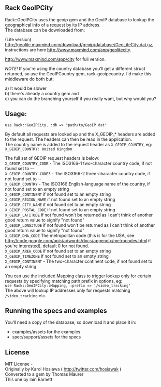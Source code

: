 ## Rack GeoIPCity ##

Rack::GeoIPCity uses the geoip gem and the GeoIP database to lookup the geographical info of a request by its IP address.  
The database can be downloaded from:

(Lite version) http://geolite.maxmind.com/download/geoip/database/GeoLiteCity.dat.gz, instructions are here http://www.maxmind.com/app/geolitecity.

http://www.maxmind.com/app/city for full version.

*NOTE!* If you're using the country database you'll get a different struct returned, so use the GeoIPCountry gem, rack-geoipcountry. I'd make this middleware do both but:

a) It would be slower   
b) there's already a country gem and   
c) you can do the branching yourself if you really want, but why would you?  

## Usage: ##

`use Rack::GeoIPCity, :db => "path/to/GeoIP.dat"`

By default all requests are looked up and the X_GEOIP_* headers are added to the request. The headers can then be read in the application.  
The country name is added to the request header as `X_GEOIP_COUNTRY`, eg:  
`X_GEOIP_COUNTRY: United Kingdom`

The full set of GEOIP request headers is below:  
`X_GEOIP_COUNTRY_CODE` - The ISO3166-1 two-character country code, if not found set to --  
`X_GEOIP_COUNTRY_CODE3` - The ISO3166-2 three-character country code, if not found set to --  
`X_GEOIP_COUNTRY` - The ISO3166 English-language name of the country, if not found set to an empty string  
`X_GEOIP_CONTINENT` if not found set to an empty string  
`X_GEOIP_REGION_NAME` if not found set to an empty string  
`X_GEOIP_CITY_NAME` if not found set to an empty string  
`X_GEOIP_POSTAL_CODE` if not found set to an empty string  
`X_GEOIP_LATITUDE` if not found won't be returned as I can't think of another good return value to signify "not found"  
`X_GEOIP_LONGITUDE` if not found won't be returned as I can't think of another good return value to signify "not found"  
`X_GEOIP_DMA_CODE` The metropolitan code (this is for the USA, see http://code.google.com/apis/adwords/docs/appendix/metrocodes.html if you're interested), default 0 for not found.  
`X_GEOIP_AREA_CODE` if not found set to an empty string  
`X_GEOIP_TIMEZONE` if not found set to an empty string  
`X_GEOIP_CONTINENT` - The two-character continent code, if not found set to an empty string  


You can use the included Mapping class to trigger lookup only for certain requests by specifying matching path prefix in options, eg:  
`use Rack::GeoIPCity::Mapping, :prefix => '/video_tracking'`  
The above will lookup IP addresses only for requests matching `/video_tracking` etc.

## Running the specs and examples ##

You'll need a copy of the database, so download it and place it in:

* examples/assets for the examples
* spec/support/assets for the specs

## License ##

MIT License -   
Originally by Karol Hosiawa ( http://twitter.com/hosiawak )  
Converted to a gem by Thomas Maurer  
This one by Iain Barnett  